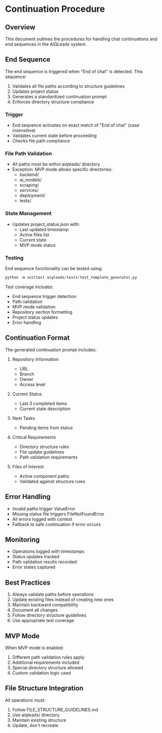 # Continuation Procedure

## Overview
This document outlines the procedures for handling chat continuations and end sequences in the AIQLeads system.

## End Sequence
The end sequence is triggered when "End of chat" is detected. This sequence:
1. Validates all file paths according to structure guidelines
2. Updates project status
3. Generates a standardized continuation prompt
4. Enforces directory structure compliance

### Trigger
- End sequence activates on exact match of "End of chat" (case insensitive)
- Validates current state before proceeding
- Checks file path compliance

### File Path Validation
- All paths must be within aiqleads/ directory
- Exception: MVP mode allows specific directories:
  - backend/
  - ai_models/
  - scraping/
  - services/
  - deployment/
  - tests/

### State Management
- Updates project_status.json with:
  - Last updated timestamp
  - Active files list
  - Current state
  - MVP mode status

### Testing
End sequence functionality can be tested using:
```python
python -m unittest aiqleads/tests/test_template_generator.py
```

Test coverage includes:
- End sequence trigger detection
- Path validation
- MVP mode validation
- Repository section formatting
- Project status updates
- Error handling

## Continuation Format
The generated continuation prompt includes:

1. Repository Information
   - URL
   - Branch
   - Owner
   - Access level

2. Current Status
   - Last 3 completed items
   - Current state description

3. Next Tasks
   - Pending items from status

4. Critical Requirements
   - Directory structure rules
   - File update guidelines
   - Path validation requirements

5. Files of Interest
   - Active component paths
   - Validated against structure rules

## Error Handling
- Invalid paths trigger ValueError
- Missing status file triggers FileNotFoundError
- All errors logged with context
- Fallback to safe continuation if error occurs

## Monitoring
- Operations logged with timestamps
- Status updates tracked
- Path validation results recorded
- Error states captured

## Best Practices
1. Always validate paths before operations
2. Update existing files instead of creating new ones
3. Maintain backward compatibility
4. Document all changes
5. Follow directory structure guidelines
6. Use appropriate test coverage

## MVP Mode
When MVP mode is enabled:
1. Different path validation rules apply
2. Additional requirements included
3. Special directory structure allowed
4. Custom validation logic used

## File Structure Integration
All operations must:
1. Follow FILE_STRUCTURE_GUIDELINES.md
2. Use aiqleads/ directory
3. Maintain existing structure
4. Update, don't recreate